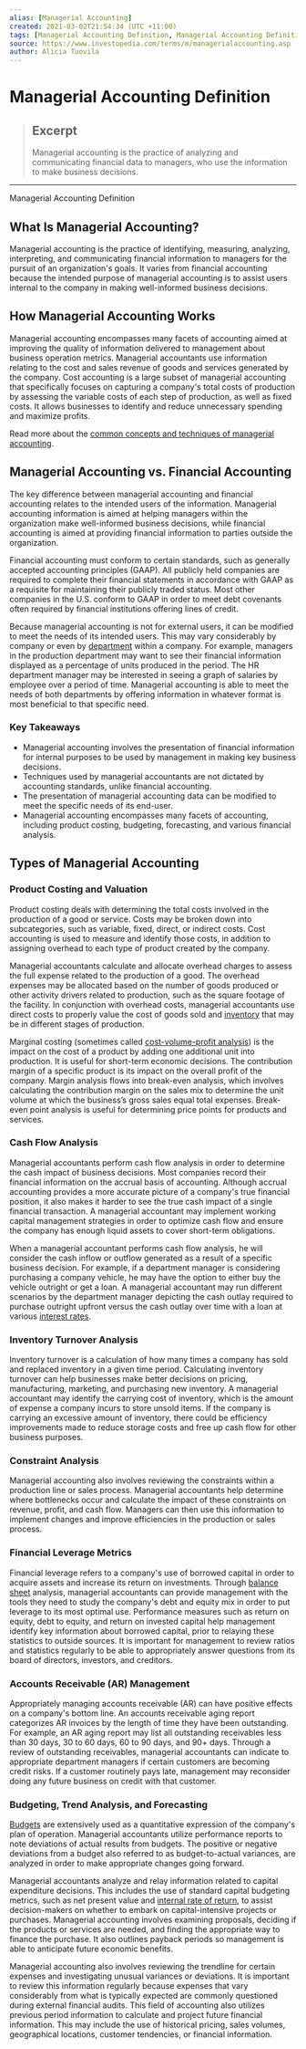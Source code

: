 ```yaml
---
alias: [Managerial Accounting]
created: 2021-03-02T21:54:34 (UTC +11:00)
tags: [Managerial Accounting Definition, Managerial Accounting Definition]
source: https://www.investopedia.com/terms/m/managerialaccounting.asp
author: Alicia Tuovila
---
```


# Managerial Accounting Definition

> ## Excerpt
> Managerial accounting is the practice of analyzing and communicating financial data to managers, who use the information to make business decisions.

---

Managerial Accounting Definition
## What Is Managerial Accounting?

Managerial accounting is the practice of identifying, measuring, analyzing, interpreting, and communicating financial information to managers for the pursuit of an organization's goals. It varies from financial accounting because the intended purpose of managerial accounting is to assist users internal to the company in making well-informed business decisions.

## How Managerial Accounting Works

Managerial accounting encompasses many facets of accounting aimed at improving the quality of information delivered to management about business operation metrics. Managerial accountants use information relating to the cost and sales revenue of goods and services generated by the company. Cost accounting is a large subset of managerial accounting that specifically focuses on capturing a company's total costs of production by assessing the variable costs of each step of production, as well as fixed costs. It allows businesses to identify and reduce unnecessary spending and maximize profits.

Read more about the [common concepts and techniques of managerial accounting](https://www.investopedia.com/ask/answers/062915/what-are-common-concepts-and-techniques-managerial-accounting.asp).

## Managerial Accounting vs. Financial Accounting

The key difference between managerial accounting and financial accounting relates to the intended users of the information. Managerial accounting information is aimed at helping managers within the organization make well-informed business decisions, while financial accounting is aimed at providing financial information to parties outside the organization.

Financial accounting must conform to certain standards, such as generally accepted accounting principles (GAAP). All publicly held companies are required to complete their financial statements in accordance with GAAP as a requisite for maintaining their publicly traded status. Most other companies in the U.S. conform to GAAP in order to meet debt covenants often required by financial institutions offering lines of credit.

Because managerial accounting is not for external users, it can be modified to meet the needs of its intended users. This may vary considerably by company or even by [department](https://www.investopedia.com/terms/d/departmental-rate.asp) within a company. For example, managers in the production department may want to see their financial information displayed as a percentage of units produced in the period. The HR department manager may be interested in seeing a graph of salaries by employee over a period of time. Managerial accounting is able to meet the needs of both departments by offering information in whatever format is most beneficial to that specific need.

### Key Takeaways

-   Managerial accounting involves the presentation of financial information for internal purposes to be used by management in making key business decisions.
-   Techniques used by managerial accountants are not dictated by accounting standards, unlike financial accounting.
-   The presentation of managerial accounting data can be modified to meet the specific needs of its end-user.
-   Managerial accounting encompasses many facets of accounting, including product costing, budgeting, forecasting, and various financial analysis.

## Types of Managerial Accounting

### Product Costing and Valuation

Product costing deals with determining the total costs involved in the production of a good or service. Costs may be broken down into subcategories, such as variable, fixed, direct, or indirect costs. Cost accounting is used to measure and identify those costs, in addition to assigning overhead to each type of product created by the company.

Managerial accountants calculate and allocate overhead charges to assess the full expense related to the production of a good. The overhead expenses may be allocated based on the number of goods produced or other activity drivers related to production, such as the square footage of the facility. In conjunction with overhead costs, managerial accountants use direct costs to properly value the cost of goods sold and [inventory](https://www.investopedia.com/terms/i/inventory.asp) that may be in different stages of production.

Marginal costing (sometimes called [cost-volume-profit analysis](https://www.investopedia.com/terms/c/cost-volume-profit-analysis.asp)) is the impact on the cost of a product by adding one additional unit into production. It is useful for short-term economic decisions. The contribution margin of a specific product is its impact on the overall profit of the company. Margin analysis flows into break-even analysis, which involves calculating the contribution margin on the sales mix to determine the unit volume at which the business’s gross sales equal total expenses. Break-even point analysis is useful for determining price points for products and services.

### Cash Flow Analysis

Managerial accountants perform cash flow analysis in order to determine the cash impact of business decisions. Most companies record their financial information on the accrual basis of accounting. Although accrual accounting provides a more accurate picture of a company's true financial position, it also makes it harder to see the true cash impact of a single financial transaction. A managerial accountant may implement working capital management strategies in order to optimize cash flow and ensure the company has enough liquid assets to cover short-term obligations.

When a managerial accountant performs cash flow analysis, he will consider the cash inflow or outflow generated as a result of a specific business decision. For example, if a department manager is considering purchasing a company vehicle, he may have the option to either buy the vehicle outright or get a loan. A managerial accountant may run different scenarios by the department manager depicting the cash outlay required to purchase outright upfront versus the cash outlay over time with a loan at various [interest rates](https://www.investopedia.com/terms/i/interestrate.asp).

### Inventory Turnover Analysis

Inventory turnover is a calculation of how many times a company has sold and replaced inventory in a given time period. Calculating inventory turnover can help businesses make better decisions on pricing, manufacturing, marketing, and purchasing new inventory. A managerial accountant may identify the carrying cost of inventory, which is the amount of expense a company incurs to store unsold items. If the company is carrying an excessive amount of inventory, there could be efficiency improvements made to reduce storage costs and free up cash flow for other business purposes.

### Constraint Analysis

Managerial accounting also involves reviewing the constraints within a production line or sales process. Managerial accountants help determine where bottlenecks occur and calculate the impact of these constraints on revenue, profit, and cash flow. Managers can then use this information to implement changes and improve efficiencies in the production or sales process.

### Financial Leverage Metrics

Financial leverage refers to a company's use of borrowed capital in order to acquire assets and increase its return on investments. Through [balance sheet](https://www.investopedia.com/terms/b/balancesheet.asp) analysis, managerial accountants can provide management with the tools they need to study the company's debt and equity mix in order to put leverage to its most optimal use. Performance measures such as return on equity, debt to equity, and return on invested capital help management identify key information about borrowed capital, prior to relaying these statistics to outside sources. It is important for management to review ratios and statistics regularly to be able to appropriately answer questions from its board of directors, investors, and creditors.

### Accounts Receivable (AR) Management

Appropriately managing accounts receivable (AR) can have positive effects on a company's bottom line. An accounts receivable aging report categorizes AR invoices by the length of time they have been outstanding. For example, an AR aging report may list all outstanding receivables less than 30 days, 30 to 60 days, 60 to 90 days, and 90+ days. Through a review of outstanding receivables, managerial accountants can indicate to appropriate department managers if certain customers are becoming credit risks. If a customer routinely pays late, management may reconsider doing any future business on credit with that customer.

### Budgeting, Trend Analysis, and Forecasting

[Budgets](https://www.investopedia.com/terms/b/budget.asp) are extensively used as a quantitative expression of the company's plan of operation. Managerial accountants utilize performance reports to note deviations of actual results from budgets. The positive or negative deviations from a budget also referred to as budget-to-actual variances, are analyzed in order to make appropriate changes going forward.

Managerial accountants analyze and relay information related to capital expenditure decisions. This includes the use of standard capital budgeting metrics, such as net present value and [internal rate of return](https://www.investopedia.com/terms/i/irr.asp), to assist decision-makers on whether to embark on capital-intensive projects or purchases. Managerial accounting involves examining proposals, deciding if the products or services are needed, and finding the appropriate way to finance the purchase. It also outlines payback periods so management is able to anticipate future economic benefits.

Managerial accounting also involves reviewing the trendline for certain expenses and investigating unusual variances or deviations. It is important to review this information regularly because expenses that vary considerably from what is typically expected are commonly questioned during external financial audits. This field of accounting also utilizes previous period information to calculate and project future financial information. This may include the use of historical pricing, sales volumes, geographical locations, customer tendencies, or financial information.
